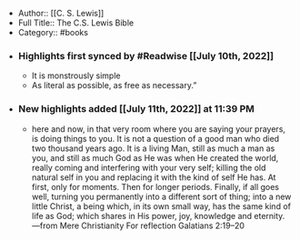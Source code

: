 - Author:: [[C. S. Lewis]]
- Full Title:: The C.S. Lewis Bible
- Category:: #books
- ### Highlights first synced by #Readwise [[July 10th, 2022]]
    - It is monstrously simple
    - As literal as possible, as free as necessary.”
- ### New highlights added [[July 11th, 2022]] at 11:39 PM
    - here and now, in that very room where you are saying your prayers, is doing things to you. It is not a question of a good man who died two thousand years ago. It is a living Man, still as much a man as you, and still as much God as He was when He created the world, really coming and interfering with your very self; killing the old natural self in you and replacing it with the kind of self He has. At first, only for moments. Then for longer periods. Finally, if all goes well, turning you permanently into a different sort of thing; into a new little Christ, a being which, in its own small way, has the same kind of life as God; which shares in His power, joy, knowledge and eternity.
—from Mere Christianity
For reflection  Galatians 2:19–20
